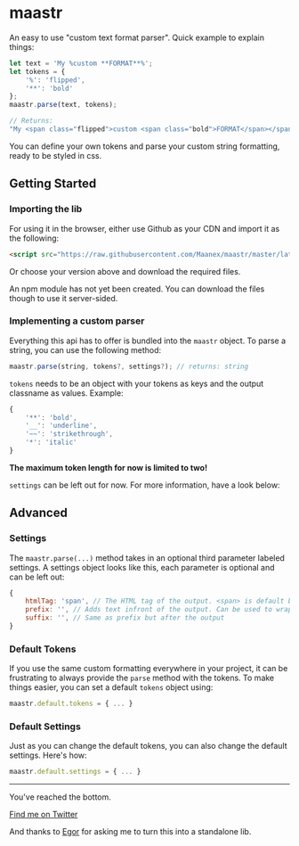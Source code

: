 # maastr

An easy to use "custom text format parser".
Quick example to explain things:
```js
let text = 'My %custom **FORMAT**%';
let tokens = {
    '%': 'flipped',
    '**': 'bold'
};
maastr.parse(text, tokens);

// Returns:
"My <span class="flipped">custom <span class="bold">FORMAT</span></span>"
```

You can define your own tokens and parse your custom string formatting, ready to be styled in css.

## Getting Started

### Importing the lib

For using it in the browser, either use Github as your CDN and import it as the following:
```html
<script src="https://raw.githubusercontent.com/Maanex/maastr/master/latest/maastr.min.js"></script>
```

Or choose your version above and download the required files.

An npm module has not yet been created. You can download the files though to use it server-sided.

### Implementing a custom parser

Everything this api has to offer is bundled into the `maastr` object.
To parse a string, you can use the following method:
```js
maastr.parse(string, tokens?, settings?); // returns: string
```

`tokens` needs to be an object with your tokens as keys and the output classname as values. Example:
```js
{
    '**': 'bold',
    '__': 'underline',
    '~~': 'strikethrough',
    '*': 'italic'
}
```
**The maximum token length for now is limited to two!**

`settings` can be left out for now. For more information, have a look below:

## Advanced

### Settings

The `maastr.parse(...)` method takes in an optional third parameter labeled settings. A settings object looks like this, each parameter is optional and can be left out:
```js
{
    htmlTag: 'span', // The HTML tag of the output. <span> is default but if you need a <div> for example, here's where to change that
    prefix: '', // Adds text infront of the output. Can be used to wrap the whole generated HTML into another block to target styling more precisely
    suffix: '', // Same as prefix but after the output
}
``` 

### Default Tokens

If you use the same custom formatting everywhere in your project, it can be frustrating to always provide the `parse` method with the tokens. To make things easier, you can set a default `tokens` object using:
```js
maastr.default.tokens = { ... }
```

### Default Settings

Just as you can change the default tokens, you can also change the default settings. Here's how:
```js
maastr.default.settings = { ... }
```

---

You've reached the bottom.

[Find me on Twitter](https://twitter.com/Maanex_)

And thanks to [Egor](https://twitter.com/egordorichev) for asking me to turn this into a standalone lib.